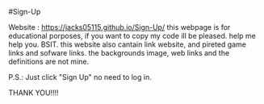 #Sign-Up

Website : https://jacks05115.github.io/Sign-Up/
this webpage is for educational porposes, if you want to copy my code ill be pleased. help me help you. BSIT.
this website also cantain link website, and pireted game links and sofware links.
the backgrounds image, web links and the definitions are not mine.

P.S.: Just click "Sign Up" no need to log in.

THANK YOU!!!!
